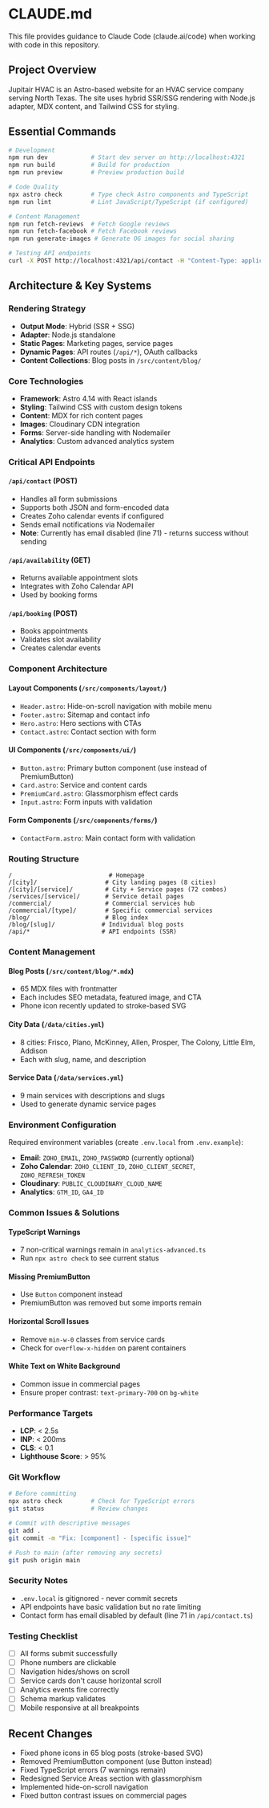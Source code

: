 # CLAUDE.md

This file provides guidance to Claude Code (claude.ai/code) when working with code in this repository.

## Project Overview

Jupitair HVAC is an Astro-based website for an HVAC service company serving North Texas. The site uses hybrid SSR/SSG rendering with Node.js adapter, MDX content, and Tailwind CSS for styling.

## Essential Commands

```bash
# Development
npm run dev            # Start dev server on http://localhost:4321
npm run build          # Build for production
npm run preview        # Preview production build

# Code Quality
npx astro check        # Type check Astro components and TypeScript
npm run lint           # Lint JavaScript/TypeScript (if configured)

# Content Management
npm run fetch-reviews  # Fetch Google reviews
npm run fetch-facebook # Fetch Facebook reviews
npm run generate-images # Generate OG images for social sharing

# Testing API endpoints
curl -X POST http://localhost:4321/api/contact -H "Content-Type: application/json" -d '{"phone":"123-456-7890"}'
```

## Architecture & Key Systems

### Rendering Strategy
- **Output Mode**: Hybrid (SSR + SSG)
- **Adapter**: Node.js standalone
- **Static Pages**: Marketing pages, service pages
- **Dynamic Pages**: API routes (`/api/*`), OAuth callbacks
- **Content Collections**: Blog posts in `/src/content/blog/`

### Core Technologies
- **Framework**: Astro 4.14 with React islands
- **Styling**: Tailwind CSS with custom design tokens
- **Content**: MDX for rich content pages
- **Images**: Cloudinary CDN integration
- **Forms**: Server-side handling with Nodemailer
- **Analytics**: Custom advanced analytics system

### Critical API Endpoints

#### `/api/contact` (POST)
- Handles all form submissions
- Supports both JSON and form-encoded data
- Creates Zoho calendar events if configured
- Sends email notifications via Nodemailer
- **Note**: Currently has email disabled (line 71) - returns success without sending

#### `/api/availability` (GET)
- Returns available appointment slots
- Integrates with Zoho Calendar API
- Used by booking forms

#### `/api/booking` (POST)  
- Books appointments
- Validates slot availability
- Creates calendar events

### Component Architecture

#### Layout Components (`/src/components/layout/`)
- `Header.astro`: Hide-on-scroll navigation with mobile menu
- `Footer.astro`: Sitemap and contact info
- `Hero.astro`: Hero sections with CTAs
- `Contact.astro`: Contact section with form

#### UI Components (`/src/components/ui/`)
- `Button.astro`: Primary button component (use instead of PremiumButton)
- `Card.astro`: Service and content cards
- `PremiumCard.astro`: Glassmorphism effect cards
- `Input.astro`: Form inputs with validation

#### Form Components (`/src/components/forms/`)
- `ContactForm.astro`: Main contact form with validation

### Routing Structure

```
/                           # Homepage
/[city]/                   # City landing pages (8 cities)
/[city]/[service]/         # City + Service pages (72 combos)
/services/[service]/       # Service detail pages
/commercial/               # Commercial services hub
/commercial/[type]/        # Specific commercial services
/blog/                     # Blog index
/blog/[slug]/             # Individual blog posts
/api/*                    # API endpoints (SSR)
```

### Content Management

#### Blog Posts (`/src/content/blog/*.mdx`)
- 65 MDX files with frontmatter
- Each includes SEO metadata, featured image, and CTA
- Phone icon recently updated to stroke-based SVG

#### City Data (`/data/cities.yml`)
- 8 cities: Frisco, Plano, McKinney, Allen, Prosper, The Colony, Little Elm, Addison
- Each with slug, name, and description

#### Service Data (`/data/services.yml`)
- 9 main services with descriptions and slugs
- Used to generate dynamic service pages

### Environment Configuration

Required environment variables (create `.env.local` from `.env.example`):
- **Email**: `ZOHO_EMAIL`, `ZOHO_PASSWORD` (currently optional)
- **Zoho Calendar**: `ZOHO_CLIENT_ID`, `ZOHO_CLIENT_SECRET`, `ZOHO_REFRESH_TOKEN`
- **Cloudinary**: `PUBLIC_CLOUDINARY_CLOUD_NAME`
- **Analytics**: `GTM_ID`, `GA4_ID`

### Common Issues & Solutions

#### TypeScript Warnings
- 7 non-critical warnings remain in `analytics-advanced.ts`
- Run `npx astro check` to see current status

#### Missing PremiumButton
- Use `Button` component instead
- PremiumButton was removed but some imports remain

#### Horizontal Scroll Issues
- Remove `min-w-0` classes from service cards
- Check for `overflow-x-hidden` on parent containers

#### White Text on White Background
- Common issue in commercial pages
- Ensure proper contrast: `text-primary-700` on `bg-white`

### Performance Targets
- **LCP**: < 2.5s
- **INP**: < 200ms  
- **CLS**: < 0.1
- **Lighthouse Score**: > 95%

### Git Workflow

```bash
# Before committing
npx astro check        # Check for TypeScript errors
git status             # Review changes

# Commit with descriptive messages
git add .
git commit -m "Fix: [component] - [specific issue]"

# Push to main (after removing any secrets)
git push origin main
```

### Security Notes
- `.env.local` is gitignored - never commit secrets
- API endpoints have basic validation but no rate limiting
- Contact form has email disabled by default (line 71 in `/api/contact.ts`)

### Testing Checklist
- [ ] All forms submit successfully
- [ ] Phone numbers are clickable
- [ ] Navigation hides/shows on scroll
- [ ] Service cards don't cause horizontal scroll
- [ ] Analytics events fire correctly
- [ ] Schema markup validates
- [ ] Mobile responsive at all breakpoints

## Recent Changes
- Fixed phone icons in 65 blog posts (stroke-based SVG)
- Removed PremiumButton component (use Button instead)
- Fixed TypeScript errors (7 warnings remain)
- Redesigned Service Areas section with glassmorphism
- Implemented hide-on-scroll navigation
- Fixed button contrast issues on commercial pages